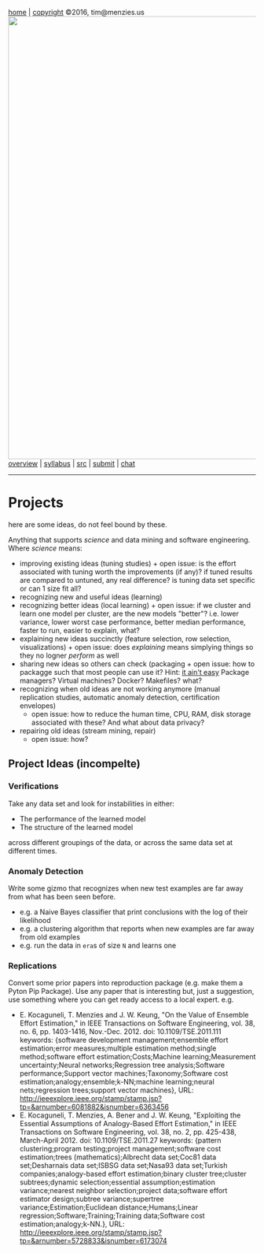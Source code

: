[home](http://tiny.cc/fss2016) | [copyright](https://github.com/txt/fss16/blob/master/LICENSE.md) &copy;2016, tim&commat;menzies.us<br>
[<img width=900 src="https://raw.githubusercontent.com/txt/fss16/master/img/fss16.png">](http://tiny.cc/fss2016)   <br>
[overview](https://github.com/txt/fss16/blob/master/doc/overview.md) |
[syllabus](https://github.com/txt/fss16/blob/master/doc/syllabus.md) |
[src](https://github.com/txt/fss16/blob/master/src) |
[submit](http://tiny.cc/fss2016give) |
[chat](https://fss16.slack.com/) 

_______



# Projects

here are some ideas, do not feel bound by these.

Anything that supports _science_ and data mining and software engineering. Where _science_ means:

+ improving existing ideas (tuning studies)
      + open issue: is the effort associated with tuning worth the improvements (if any)? if tuned results are compared to untuned, any real difference? is tuning data set specific or can 1 size fit all?
+ recognizing new and useful ideas (learning)
+ recognizing better ideas (local learning)
      + open issue: if we cluster and learn one model per cluster, are the new models "better"? i.e. lower variance, lower worst case performance, better median performance, faster to run, easier to explain, what?
+ explaining new ideas succinctly (feature selection, row selection, visualizations)
      + open issue: does _explaining_ means simplying things so they no logner _perform_ as well
+ sharing new ideas so others can check (packaging
      + open issue: how to packagge such that most people can use it? Hint: [it ain't easy](https://github.com/SoftwareEngineeringToolDemos/Paper/blob/master/Publication%20-%20Conference%20-%20Tool%20Demos/document.pdf) Package managers? Virtual machines? Docker? Makefiles? what?
+ recognizing when old ideas are not working anymore (manual replication studies, automatic anomaly detection, certification envelopes)
     + open issue: how to reduce the human time, CPU, RAM, disk storage  associated with   these? And what about data privacy?
 + repairing old ideas (stream mining, repair)
     + open issue: how?


## Project Ideas (incompelte)

### Verifications

Take any data set and look for instabilities in either:

- The performance of the learned model
- The structure of the learned model

across different groupings of the data, or across the same data set at different times.

### Anomaly Detection

Write some gizmo that recognizes when new test examples are far away from what has been seen before.

+ e.g. a Naive Bayes classifier that print conclusions with the log of their likelihood
+ e.g. a clustering algorithm that reports when new examples are far away from old examples
+ e.g. run the data in `era`s of size `N` and learns one




### Replications

Convert some prior papers into reproduction package (e.g. make them a Pyton Pip Package). Use
any paper that is interesting but, just a suggestion, use something where you can
get ready access to a local expert. e.g.

+ E. Kocaguneli, T. Menzies and J. W. Keung, "On the Value of Ensemble Effort Estimation," in IEEE Transactions on Software Engineering, vol. 38, no. 6, pp. 1403-1416, Nov.-Dec. 2012.
doi: 10.1109/TSE.2011.111
keywords: {software development management;ensemble effort estimation;error measures;multiple estimation method;single method;software effort estimation;Costs;Machine learning;Measurement uncertainty;Neural networks;Regression tree analysis;Software performance;Support vector machines;Taxonomy;Software cost estimation;analogy;ensemble;k-NN;machine learning;neural nets;regression trees;support vector machines},
URL: http://ieeexplore.ieee.org/stamp/stamp.jsp?tp=&arnumber=6081882&isnumber=6363456
+ E. Kocaguneli, T. Menzies, A. Bener and J. W. Keung, "Exploiting the Essential Assumptions of Analogy-Based Effort Estimation," in IEEE Transactions on Software Engineering, vol. 38, no. 2, pp. 425-438, March-April 2012.
doi: 10.1109/TSE.2011.27
keywords: {pattern clustering;program testing;project management;software cost estimation;trees (mathematics);Albrecht data set;Coc81 data set;Desharnais data set;ISBSG data set;Nasa93 data set;Turkish companies;analogy-based effort estimation;binary cluster tree;cluster subtrees;dynamic selection;essential assumption;estimation variance;nearest neighbor selection;project data;software effort estimator design;subtree variance;supertree variance;Estimation;Euclidean distance;Humans;Linear regression;Software;Training;Training data;Software cost estimation;analogy;k-NN.},
URL: http://ieeexplore.ieee.org/stamp/stamp.jsp?tp=&arnumber=5728833&isnumber=6173074

